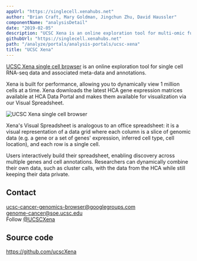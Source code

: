 ```yaml
---
appUrl: "https://singlecell.xenahubs.net"
author: "Brian Craft, Mary Goldman, Jingchun Zhu, David Haussler"
componentName: "analysisDetail"
date: "2019-02-05"
description: "UCSC Xena is an online exploration tool for multi-omic functional genomics data and associated meta-data and annotations."
githubUrl: "https://singlecell.xenahubs.net"
path: "/analyze/portals/analysis-portals/ucsc-xena"
title: "UCSC Xena"
---
```


[UCSC Xena single cell browser](https://singlecell.xenahubs.net) is an online exploration tool for single cell RNA-seq
data and associated meta-data and annotations.

Xena is built for performance, allowing you to dynamically view 1 million cells at a time. Xena downloads the latest HCA
gene expression matrices available at HCA Data Portal and makes them available for visualization via our Visual
Spreadsheet.

![UCSC Xena single cell browser](../../_images/portals/ucsc-xena.png)

Xena's Visual Spreadsheet is analogous to an office spreadsheet: it is a visual representation of a data grid where each
column is a slice of genomic data (e.g. a gene or a set of genes' expression, inferred cell type, cell location), and
each row is a single cell.

Users interactively build their spreadsheet, enabling discovery across multiple genes and cell annotations. Researchers
can dynamically combine their own data, such as cluster calls, with the data from the HCA while still keeping their data
private.

## Contact

[ucsc-cancer-genomics-browser@googlegroups.com](mailto:ucsc-cancer-genomics-browser@googlegroups.com)\
[genome-cancer@soe.ucsc.edu](mailto:genome-cancer@soe.ucsc.edu)\
Follow [@UCSCXena](https://twitter.com/UCSCXena)

## Source code

<https://github.com/ucscXena>
